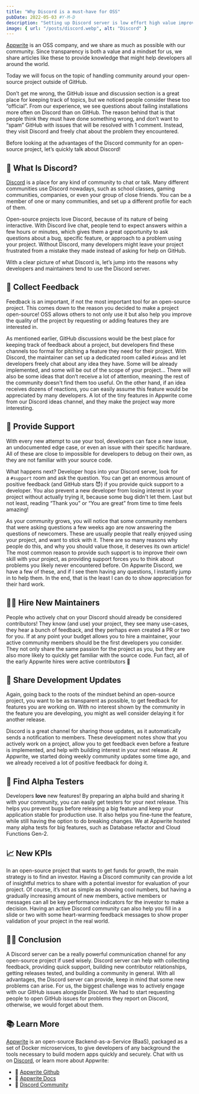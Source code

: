```yaml
---
title: "Why Discord is a must-have for OSS"
pubDate: 2022-05-03 #Y-M-D
description: "Setting up Discord server is low effort high value improvement."
image: { url: "/posts/discord.webp", alt: "Discord" }
---
```


[Appwrite](https://appwrite.io/) is an OSS company, and we share as much as possible with our community. Since transparency is both a value and a mindset for us, we share articles like these to provide knowledge that might help developers all around the world.

Today we will focus on the topic of handling community around your open-source project outside of GitHub.

Don’t get me wrong, the GitHub issue and discussion section is a great place for keeping track of topics, but we noticed people consider these too “official”. From our experience, we see questions about failing installations more often on Discord than on GitHub. The reason behind that is that people think they must have done something wrong, and don’t want to “spam” GitHub with issues that will be resolved with 1 comment. Instead, they visit Discord and freely chat about the problem they encountered.

Before looking at the advantages of the Discord community for an open-source project, let’s quickly talk about Discord!

## 🤖 What Is Discord?

[Discord](https://discord.com/) is a place for any kind of community to chat or talk. Many different communities use Discord nowadays, such as school classes, gaming communities, companies, or even your group of close friends. You can be a member of one or many communities, and set up a different profile for each of them.

Open-source projects love Discord, because of its nature of being interactive. With Discord live chat, people tend to expect answers within a few hours or minutes, which gives them a great opportunity to ask questions about a bug, specific feature, or approach to a problem using your project. Without Discord, many developers might leave your project frustrated from a mistake they made instead of asking for help on GitHub.

With a clear picture of what Discord is, let’s jump into the reasons why developers and maintainers tend to use the Discord server.

## 💭 Collect Feedback

Feedback is an important, if not the most important tool for an open-source project. This comes down to the reason you decided to make a project open-source! OSS allows others to not only use it but also help you improve the quality of the project by requesting or adding features they are interested in.

As mentioned earlier, GitHub discussions would be the best place for keeping track of feedback about a project, but developers find these channels too formal for pitching a feature they need for their project. With Discord, the maintainer can set up a dedicated room called `#ideas` and let developers freely chat about any idea they have. Some will be already implemented, and some will be out of the scope of your project... There will also be some ideas that don’t receive a lot of attention, meaning the rest of the community doesn't find them too useful. On the other hand, if an idea receives dozens of reactions, you can easily assume this feature would be appreciated by many developers. A lot of the tiny features in Appwrite come from our Discord ideas channel, and they make the project way more interesting.

## 🙌 Provide Support

With every new attempt to use your tool, developers can face a new issue, an undocumented edge case, or even an issue with their specific hardware. All of these are close to impossible for developers to debug on their own, as they are not familiar with your source code.

What happens next? Developer hops into your Discord server, look for a `#support` room and ask the question. You can get an enormous amount of positive feedback (and GitHub stars 😈) if you provide quick support to a developer. You also prevent a new developer from losing interest in your project without actually trying it, because some bug didn't let them. Last but not least, reading “Thank you” or “You are great” from time to time feels amazing!

As your community grows, you will notice that some community members that were asking questions a few weeks ago are now answering the questions of newcomers. These are usually people that really enjoyed using your project, and want to stick with it. There are so many reasons why people do this, and why you should value those, it deserves its own article! The most common reason to provide such support is to improve their own skill with your project, as providing support forces you to think about problems you likely never encountered before. On Appwrite Discord, we have a few of these, and if I see them having any questions, I instantly jump in to help them. In the end, that is the least I can do to show appreciation for their hard work.

## 👨‍💻 Hire New Maintainers

People who actively chat on your Discord should already be considered contributors! They know (and use) your project, they see many use-cases, they hear a bunch of feedback, and they perhaps even created a PR or two for you. If at any point your budget allows you to hire a maintainer, your active community members should be the first developers you consider. They not only share the same passion for the project as you, but they are also more likely to quickly get familiar with the source code. Fun fact, all of the early Appwrite hires were active contributors 🤯

## 📃 Share Development Updates

Again, going back to the roots of the mindset behind an open-source project, you want to be as transparent as possible, to get feedback for features you are working on. With no interest shown by the community in the feature you are developing, you might as well consider delaying it for another release.

Discord is a great channel for sharing those updates, as it automatically sends a notification to members. These development notes show that you actively work on a project, allow you to get feedback even before a feature is implemented, and help with building interest in your next release. At Appwrite, we started doing weekly community updates some time ago, and we already received a lot of positive feedback for doing it.

## 🧪 Find Alpha Testers

Developers **love** new features! By preparing an alpha build and sharing it with your community, you can easily get testers for your next release. This helps you prevent bugs before releasing a big feature and keep your application stable for production use. It also helps you fine-tune the feature, while still having the option to do breaking changes. We at Appwrite hosted many alpha tests for big features, such as Database refactor and Cloud Functions Gen-2.

## 📈 New KPIs

In an open-source project that wants to get funds for growth, the main strategy is to find an investor. Having a Discord community can provide a lot of insightful metrics to share with a potential investor for evaluation of your project. Of course, it’s not as simple as showing cool numbers, but having a gradually increasing amount of new members, active members or messages can all be key performance indicators for the investor to make a decision. Having an active Discord community can also help you fill in a slide or two with some heart-warming feedback messages to show proper validation of your project in the real world.

## 👨‍🎓 Conclusion

A Discord server can be a really powerful communication channel for any open-source project if used wisely. Discord server can help with collecting feedback, providing quick support, building new contributor relationships, getting releases tested, and building a community in general. With all advantages, the Discord server can provide, keep in mind that some new problems can arise. For us, the biggest challenge was to actively engage with our GitHub issues alongside Discord. We had to start requesting people to open GitHub issues for problems they report on Discord, otherwise, we would forget about them.

## 📚 Learn More

[Appwrite](https://appwrite.io/) is an open-source Backend-as-a-Service (BaaS), packaged as a set of Docker microservices, to give developers of any background the tools necessary to build modern apps quickly and securely. Chat with us on [Discord](https://appwrite.io/discord), or learn more about Appwrite:

- 🚀 [Appwrite Github](https://github.com/appwrite)
- 📜 [Appwrite Docs](https://appwrite.io/docs)
- 💬 [Discord Community](https://appwrite.io/discord)
